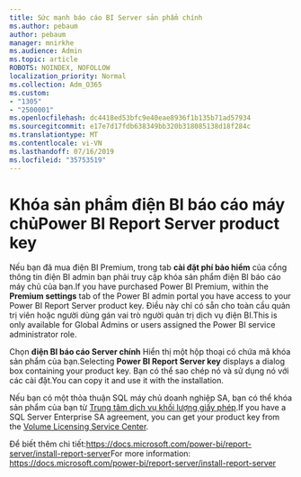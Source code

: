 ```yaml
---
title: Sức mạnh báo cáo BI Server sản phẩm chính
ms.author: pebaum
author: pebaum
manager: mnirkhe
ms.audience: Admin
ms.topic: article
ROBOTS: NOINDEX, NOFOLLOW
localization_priority: Normal
ms.collection: Adm_O365
ms.custom:
- "1305"
- "2500001"
ms.openlocfilehash: dc4418ed53bfc9e40eae8936f1b135b71ad57934
ms.sourcegitcommit: e17e7d17fdb638349bb320b318085138d18f284c
ms.translationtype: MT
ms.contentlocale: vi-VN
ms.lasthandoff: 07/16/2019
ms.locfileid: "35753519"
---
```

# <a name="power-bi-report-server-product-key"></a><span data-ttu-id="c7aa8-102">Khóa sản phẩm điện BI báo cáo máy chủ</span><span class="sxs-lookup"><span data-stu-id="c7aa8-102">Power BI Report Server product key</span></span>

<span data-ttu-id="c7aa8-103">Nếu bạn đã mua điện BI Premium, trong tab **cài đặt phí bảo hiểm** của cổng thông tin điện BI admin bạn phải truy cập khóa sản phẩm điện BI báo cáo máy chủ của bạn.</span><span class="sxs-lookup"><span data-stu-id="c7aa8-103">If you have purchased Power BI Premium, within the **Premium settings** tab of the Power BI admin portal you have access to your Power BI Report Server product key.</span></span> <span data-ttu-id="c7aa8-104">Điều này chỉ có sẵn cho toàn cầu quản trị viên hoặc người dùng gán vai trò người quản trị dịch vụ điện BI.</span><span class="sxs-lookup"><span data-stu-id="c7aa8-104">This is only available for Global Admins or users assigned the Power BI service administrator role.</span></span>

<span data-ttu-id="c7aa8-105">Chọn **điện BI báo cáo Server chính** Hiển thị một hộp thoại có chứa mã khóa sản phẩm của bạn.</span><span class="sxs-lookup"><span data-stu-id="c7aa8-105">Selecting **Power BI Report Server key** displays a dialog box containing your product key.</span></span> <span data-ttu-id="c7aa8-106">Bạn có thể sao chép nó và sử dụng nó với các cài đặt.</span><span class="sxs-lookup"><span data-stu-id="c7aa8-106">You can copy it and use it with the installation.</span></span>

<span data-ttu-id="c7aa8-107">Nếu bạn có một thỏa thuận SQL máy chủ doanh nghiệp SA, bạn có thể khóa sản phẩm của bạn từ [Trung tâm dịch vụ khối lượng giấy phép](https://www.microsoft.com/Licensing/servicecenter/).</span><span class="sxs-lookup"><span data-stu-id="c7aa8-107">If you have a SQL Server Enterprise SA agreement, you can get your product key from the [Volume Licensing Service Center](https://www.microsoft.com/Licensing/servicecenter/).</span></span>

<span data-ttu-id="c7aa8-108">Để biết thêm chi tiết:https://docs.microsoft.com/power-bi/report-server/install-report-server</span><span class="sxs-lookup"><span data-stu-id="c7aa8-108">For more information: https://docs.microsoft.com/power-bi/report-server/install-report-server</span></span>
